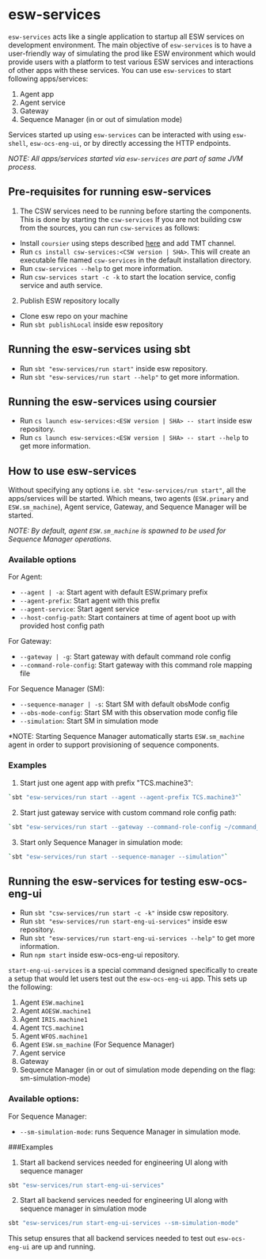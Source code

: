 # esw-services

`esw-services` acts like a single application to startup all ESW services on development environment. The main objective
of `esw-services` is to have a user-friendly way of simulating the prod like ESW environment which would provide users with
a platform to test various ESW services and interactions of other apps with these services. You can use `esw-services` to
start following apps/services:

1. Agent app
2. Agent service
3. Gateway
4. Sequence Manager (in or out of simulation mode)

Services started up using `esw-services` can be interacted with using `esw-shell`, `esw-ocs-eng-ui`, or by directly
accessing the HTTP endpoints.

*NOTE: All apps/services started via `esw-services` are part of same JVM process.*


## Pre-requisites for running esw-services

1. The CSW services need to be running before starting the components.
This is done by starting the `csw-services`
If you are not building csw from the sources, you can run `csw-services` as follows:

- Install `coursier` using steps described [here](https://tmtsoftware.github.io/csw/apps/csinstallation.html) and add TMT channel.
- Run `cs install csw-services:<CSW version | SHA>`. This will create an executable file named `csw-services` in the default installation directory.
- Run `csw-services --help` to get more information.
- Run `csw-services start -c -k` to start the location service, config service and auth service.

2. Publish ESW repository locally
- Clone esw repo on your machine
- Run `sbt publishLocal` inside esw repository


## Running the esw-services using sbt

- Run `sbt "esw-services/run start"` inside esw repository.
- Run `sbt "esw-services/run start --help"` to get more information.

## Running the esw-services using coursier

- Run `cs launch esw-services:<ESW version | SHA> -- start` inside esw repository.
- Run `cs launch esw-services:<ESW version | SHA> -- start --help` to get more information.

## How to use esw-services

Without specifying any options i.e. `sbt "esw-services/run start"`, all the apps/services will be started. Which means,
two agents (`ESW.primary` and `ESW.sm_machine`), Agent service, Gateway, and Sequence Manager will be started.

*NOTE: By default, agent `ESW.sm_machine` is spawned to be used for Sequence Manager operations.*

### Available options

For Agent:
- `--agent | -a`: Start agent with default ESW.primary prefix
- `--agent-prefix`: Start agent with this prefix
- `--agent-service`: Start agent service
- `--host-config-path`: Start containers at time of agent boot up with provided host config path

For Gateway:
- `--gateway | -g`: Start gateway with default command role config
- `--command-role-config`: Start gateway with this command role mapping file

For Sequence Manager (SM):
- `--sequence-manager | -s`: Start SM with default obsMode config
- `--obs-mode-config`: Start SM with this observation mode config file
- `--simulation`: Start SM in simulation mode

*NOTE: Starting Sequence Manager automatically starts `ESW.sm_machine` agent in order to support provisioning of sequence
components.

### Examples

1. Start just one agent app with prefix "TCS.machine3":
```bash
`sbt "esw-services/run start --agent --agent-prefix TCS.machine3"`
```

2. Start just gateway service with custom command role config path:
```bash
`sbt "esw-services/run start --gateway --command-role-config ~/command_role.conf"`
```

3. Start only Sequence Manager in simulation mode:
```bash
`sbt "esw-services/run start --sequence-manager --simulation"`
```

## Running the esw-services for testing esw-ocs-eng-ui

- Run `sbt "csw-services/run start -c -k"` inside csw repository.
- Run `sbt "esw-services/run start-eng-ui-services"` inside esw repository.
- Run `sbt "esw-services/run start-eng-ui-services --help"` to get more information.
- Run `npm start` inside esw-ocs-eng-ui repository.

`start-eng-ui-services` is a special command designed specifically to create a setup that would let users test out the
`esw-ocs-eng-ui` app. This sets up the following:
1. Agent `ESW.machine1`
2. Agent `AOESW.machine1`
3. Agent `IRIS.machine1`
4. Agent `TCS.machine1`
5. Agent `WFOS.machine1`
6. Agent `ESW.sm_machine` (For Sequence Manager)
7. Agent service
8. Gateway
9. Sequence Manager (in or out of simulation mode depending on the flag: sm-simulation-mode)

### Available options:

For Sequence Manager:
- `--sm-simulation-mode`: runs Sequence Manager in simulation mode.

###Examples

1. Start all backend services needed for engineering UI along with sequence manager
```bash
sbt "esw-services/run start-eng-ui-services"
```
2. Start all backend services needed for engineering UI along with sequence manager in simulation mode
```bash
sbt "esw-services/run start-eng-ui-services --sm-simulation-mode"
```

This setup ensures that all backend services needed to test out `esw-ocs-eng-ui` are up and running.

